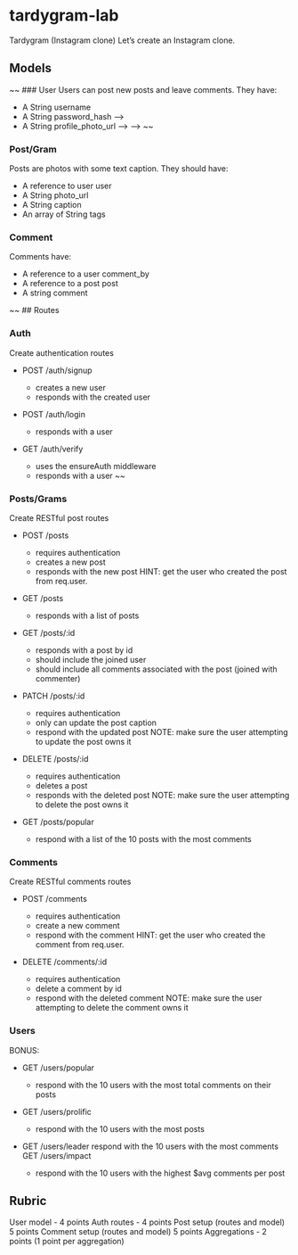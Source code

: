 # tardygram-lab
Tardygram (Instagram clone)
Let’s create an Instagram clone.

## Models
~~ ### User
Users can post new posts and leave comments. They have:
- A String username
- A String password_hash  -->
- A String profile_photo_url --> --> ~~

### Post/Gram
Posts are photos with some text caption. They should have:
- A reference to user user
- A String photo_url
- A String caption
- An array of String tags

### Comment
Comments have:
- A reference to a user comment_by
- A reference to a post post
- A string comment

~~ ## Routes
### Auth
Create authentication routes
- POST /auth/signup
  - creates a new user
  - responds with the created user

- POST /auth/login
  - responds with a user

- GET /auth/verify
  - uses the ensureAuth middleware
  - responds with a user ~~

### Posts/Grams
Create RESTful post routes

- POST /posts
  - requires authentication
  - creates a new post
  - responds with the new post
HINT: get the user who created the post from req.user.

- GET /posts
  - responds with a list of posts

- GET /posts/:id
  - responds with a post by id
  - should include the joined user
  - should include all comments associated with the post (joined with commenter)

- PATCH /posts/:id
  - requires authentication
  - only can update the post caption
  - respond with the updated post
NOTE: make sure the user attempting to update the post owns it

- DELETE /posts/:id
  - requires authentication
  - deletes a post
  - responds with the deleted post
NOTE: make sure the user attempting to delete the post owns it

- GET /posts/popular
  - respond with a list of the 10 posts with the most comments

### Comments
Create RESTful comments routes

- POST /comments
  - requires authentication
  - create a new comment
  - respond with the comment
HINT: get the user who created the comment from req.user.

- DELETE /comments/:id
  - requires authentication
  - delete a comment by id
  - respond with the deleted comment
NOTE: make sure the user attempting to delete the comment owns it

### Users
BONUS:

- GET /users/popular
  - respond with the 10 users with the most total comments on their posts

- GET /users/prolific
  - respond with the 10 users with the most posts

- GET /users/leader
respond with the 10 users with the most comments
GET /users/impact
  - respond with the 10 users with the highest $avg comments per post

## Rubric
User model - 4 points
Auth routes - 4 points
Post setup (routes and model) 5 points
Comment setup (routes and model) 5 points
Aggregations - 2 points (1 point per aggregation)
